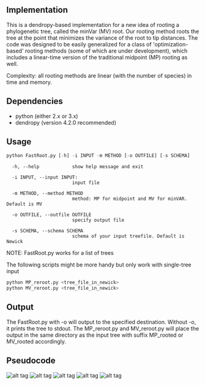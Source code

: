 ## Implementation
This is a dendropy-based implementation for a new idea of rooting a phylogenetic tree, called the minVar (MV) root. Our rooting method roots the tree at the point that minimizes the variance of the root to tip distances. The code was designed to be easily generalized for a class of 'optimization-based' rooting methods (some of which are under development), which includes a linear-time version of the traditional midpoint (MP) rooting as well.

Complexity: all rooting methods are linear (with the number of species) in time and memory.

## Dependencies
- python (either 2.x or 3.x)
- dendropy (version 4.2.0 recommended)

## Usage

```python
python FastRoot.py [-h] -i INPUT -m METHOD [-o OUTFILE] [-s SCHEMA]
```
```
  -h, --help            show help message and exit
  
  -i INPUT, --input INPUT:
                        input file
                        
  -m METHOD, --method METHOD
                        method: MP for midpoint and MV for minVAR. Default is MV
                        
  -o OUTFILE, --outfile OUTFILE
                        specify output file
                        
  -s SCHEMA, --schema SCHEMA
                        schema of your input treefile. Default is Newick
```

NOTE: FastRoot.py works for a list of trees

The following scripts might be more handy but only work with single-tree input

```python 
python MP_reroot.py <tree_file_in_newick>
python MV_reroot.py <tree_file_in_newick>
```

## Output
The FastRoot.py with -o will output to the specified destination. Without -o, it prints the tree to stdout. 
The MP\_reroot.py and MV\_reroot.py will place the output in the same directory as the input tree with suffix MP\_rooted or MV\_rooted accordingly.

## Pseudocode
![alt tag](https://github.com/uym2/MinVar-Rooting/blob/master/imgs/MV_alg.png)
![alt tag](https://github.com/uym2/MinVar-Rooting/blob/master/imgs/Eq4.png)
![alt tag](https://github.com/uym2/MinVar-Rooting/blob/master/imgs/Eq6.png)
![alt tag](https://github.com/uym2/MinVar-Rooting/blob/master/imgs/Eq7.png)
![alt tag](https://github.com/uym2/MinVar-Rooting/blob/master/imgs/MP_alg.png)
